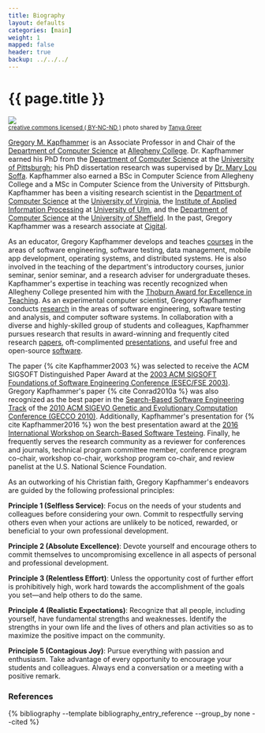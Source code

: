 ```yaml
---
title: Biography
layout: defaults
categories: [main]
weight: 1
mapped: false
header: true
backup: ../../../
---
```


# {{ page.title }}

<a title="'Gregory M. Kapfhammer - Computer' - by Tanya Greer" href="{{site.baseurl}}{{page.url | remove_first:'/'}}"><img class="img-responsive-tight" src="{{site.baseurl}}download/images/gregory-kapfhammer-biography-small.jpg" /></a><br /><small><a href="http://creativecommons.org/licenses/by-nc-nd/4.0/">creative commons licensed ( BY-NC-ND )</a> photo shared by <a href="https://www.facebook.com/tkpapinchak">Tanya Greer</a></small>

[Gregory M. Kapfhammer]({{site.baseurl}}) is an Associate Professor in and Chair of the [Department of Computer
Science](http://www.cs.allegheny.edu) at [Allegheny College](http://www.allegheny.edu). Dr. Kapfhammer earned his PhD
from the [Department of Computer Science](http://www.cs.pitt.edu) at the [University of
Pittsburgh](http://www.pitt.edu); his PhD dissertation research was supervised by [Dr. Mary Lou
Soffa](http://www.cs.virginia.edu/~soffa/). Kapfhammer also earned a BSc in Computer Science from Allegheny College and
a MSc in Computer Science from the University of Pittsburgh. Kapfhammer has been a visiting research scientist in the
[Department of Computer Science](http://www.cs.virginia.edu) at the [University of Virginia](http://www.viginia.edu),
the [Institute of Applied Information Processing](http://iai.mathematik.uni-ulm.de/en/index.html) at [University of
Ulm](http://www.uni-ulm.de/en), and the [Department of Computer Science](https://www.sheffield.ac.uk/dcs) at the
[University of Sheffield](http://www.sheffield.ac.uk/). In the past, Gregory Kapfhammer was a research associate at
[Cigital](http://www.cigital.com/).

As an educator, Gregory Kapfhammer develops and teaches [courses]({{site.baseurl}}teaching) in the areas of software
engineering, software testing, data management, mobile app development, operating systems, and distributed systems. He
is also involved in the teaching of the department's introductory courses, junior seminar, senior seminar, and a
research adviser for undergraduate theses.  Kapfhammer's expertise in teaching was recently recognized when Allegheny
College presented him with the [Thoburn Award for Excellence in
Teaching](http://sites.allegheny.edu/alumni/involved/allegheny-awards/recipients/#thoburn). As an experimental computer
scientist, Gregory Kapfhammer conducts [research]({{site.baseurl}}research/) in the areas of software engineering,
software testing and analysis, and computer software systems. In collaboration with a diverse and highly-skilled group
of students and colleagues, Kapfhammer pursues research that results in award-winning and frequently cited research
[papers]({{site.baseurl}}research/papers/), oft-complimented [presentations]({{site.baseurl}}research/presentations/),
and useful free and open-source [software]({{site.baseurl}}software/).

The paper {% cite Kapfhammer2003 %} was selected to receive the ACM SIGSOFT Distinguished Paper Award at the [2003 ACM
SIGSOFT Foundations of Software Engineering Conference (ESEC/FSE 2003)](http://esecfse.cs.helsinki.fi/).  Gregory
Kapfhammer's paper {% cite Conrad2010a %} was also recognized as the best paper in the [Search-Based Software
Engineering Track](http://www.sigevo.org/gecco-2010/organizers-tracks.html#sbse) of the [2010 ACM SIGEVO Genetic and
Evolutionary Computation Conference (GECCO 2010)](http://www.sigevo.org/gecco-2010/). Additionally, Kapfhammer's
presentation for {% cite Kapfhammer2016 %} won the best presentation award at the [2016 International Workshop on
Search-Based Software Testeing](https://cse.sc.edu/~ggay/sbst2016/).  Finally, he frequently serves the research
community as a reviewer for conferences and journals, technical program committee member, conference program co-chair,
workshop co-chair, workshop program co-chair, and review panelist at the U.S. National Science Foundation.

As an outworking of his Christian faith, Gregory Kapfhammer's endeavors are guided by the following professional principles:

<b>Principle 1 (Selfless Service)</b>: Focus on the needs of your students and colleagues before considering your own. Commit to
respectfully serving others even when your actions are unlikely to be noticed, rewarded, or beneficial to your own
professional development.

<b>Principle 2 (Absolute Excellence)</b>: Devote yourself and encourage others to commit themselves to uncompromising excellence
in all aspects of personal and professional development.

**Principle 3 (Relentless Effort)**: Unless the opportunity cost of further effort is prohibitively high, work hard
towards the accomplishment of the goals you set—and help others to do the same.

**Principle 4 (Realistic Expectations)**: Recognize that all people, including yourself, have fundamental strengths and
weaknesses.  Identify the strengths in your own life and the lives of others and plan activities so as to maximize the
positive impact on the community.

**Principle 5 (Contagious Joy)**: Pursue everything with passion and enthusiasm. Take advantage of every opportunity to
encourage your students and colleagues. Always end a conversation or a meeting with a positive remark.

### References

{% bibliography --template bibliography_entry_reference --group_by none --cited %}
